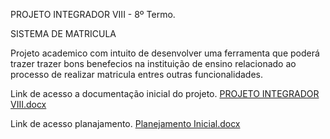 PROJETO INTEGRADOR VIII - 8º Termo.

SISTEMA DE MATRICULA 

Projeto academico com intuito de desenvolver uma ferramenta que poderá trazer trazer bons benefecios na instituição de ensino 
relacionado ao processo de realizar matricula entres outras funcionalidades.

Link de acesso a documentação inicial do projeto.
[PROJETO INTEGRADOR VIII.docx](https://github.com/user-attachments/files/22607136/PROJETO.INTEGRADOR.VIII.docx)

Link de acesso planajamento.
[Planejamento Inicial.docx](https://github.com/user-attachments/files/22787300/Planejamento.Inicial.docx)


